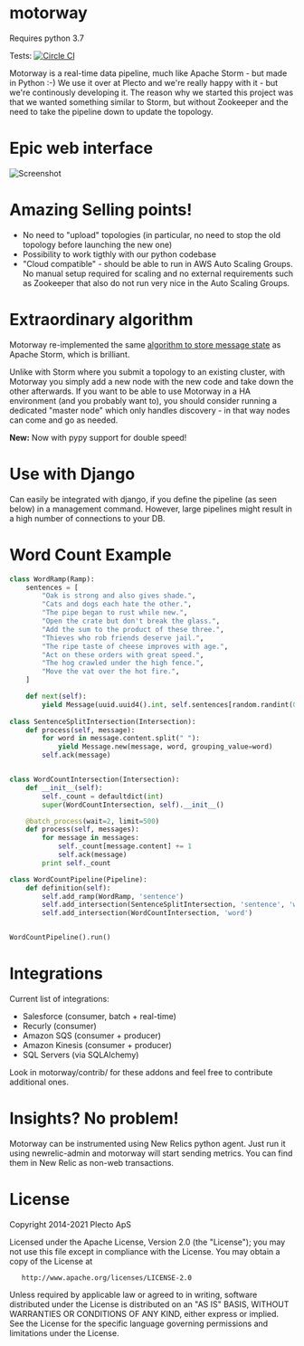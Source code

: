 motorway
========

Requires python 3.7

Tests: [![Circle CI](https://circleci.com/gh/plecto/motorway.svg?style=svg)](https://circleci.com/gh/plecto/motorway)

Motorway is a real-time data pipeline, much like Apache Storm - but made in Python :-) We use it over at Plecto and we're really happy with it - but we're continously developing it. The reason why we started this project was that we wanted something similar to Storm, but without Zookeeper and the need to take the pipeline down to update the topology.

# Epic web interface

![Screenshot](https://www.dropbox.com/s/v614jtz0u1h9hrs/Screenshot%202016-07-29%2014.28.26.png?dl=1)

# Amazing Selling points!

- No need to "upload" topologies (in particular, no need to stop the old topology before launching the new one)
- Possibility to work tigthly with our python codebase
- "Cloud compatible" - should be able to run in AWS Auto Scaling Groups. No manual setup required for scaling and no external requirements such as Zookeeper that also do not run very nice in the Auto Scaling Groups.

# Extraordinary algorithm

Motorway re-implemented the same [algorithm to store message state](https://storm.incubator.apache.org/documentation/Acking-framework-implementation.html) as Apache Storm, which is brilliant. 

Unlike with Storm where you submit a topology to an existing cluster, with Motorway you simply add a new node with the new code and take down the other afterwards. If you want to be able to use Motorway in a HA environment (and you probably want to), you should consider running a dedicated "master node" which only handles discovery - in that way nodes can come and go as needed.

**New:** Now with pypy support for double speed!

# Use with Django

Can easily be integrated with django, if you define the pipeline (as seen below) in a management command. However, large pipelines might result in a high number of connections to your DB.


Word Count Example
==================

```python
class WordRamp(Ramp):
    sentences = [
        "Oak is strong and also gives shade.",
        "Cats and dogs each hate the other.",
        "The pipe began to rust while new.",
        "Open the crate but don't break the glass.",
        "Add the sum to the product of these three.",
        "Thieves who rob friends deserve jail.",
        "The ripe taste of cheese improves with age.",
        "Act on these orders with great speed.",
        "The hog crawled under the high fence.",
        "Move the vat over the hot fire.",
    ]

    def next(self):
        yield Message(uuid.uuid4().int, self.sentences[random.randint(0, len(self.sentences) -1)])
        
class SentenceSplitIntersection(Intersection):
    def process(self, message):
        for word in message.content.split(" "):
            yield Message.new(message, word, grouping_value=word)
        self.ack(message)


class WordCountIntersection(Intersection):
    def __init__(self):
        self._count = defaultdict(int)
        super(WordCountIntersection, self).__init__()

    @batch_process(wait=2, limit=500)
    def process(self, messages):
        for message in messages:
            self._count[message.content] += 1
            self.ack(message)
        print self._count

class WordCountPipeline(Pipeline):
    def definition(self):
        self.add_ramp(WordRamp, 'sentence')
        self.add_intersection(SentenceSplitIntersection, 'sentence', 'word')
        self.add_intersection(WordCountIntersection, 'word')


WordCountPipeline().run()
```

Integrations
============

Current list of integrations:

- Salesforce (consumer, batch + real-time)
- Recurly (consumer)
- Amazon SQS (consumer + producer)
- Amazon Kinesis (consumer + producer)
- SQL Servers (via SQLAlchemy)

Look in motorway/contrib/ for these addons and feel free to contribute additional ones.

Insights? No problem!
============
Motorway can be instrumented using New Relics python agent. Just run it using newrelic-admin and motorway 
will start sending metrics. You can find them in New Relic as non-web transactions.


License
=======
   Copyright 2014-2021 Plecto ApS

   Licensed under the Apache License, Version 2.0 (the "License");
   you may not use this file except in compliance with the License.
   You may obtain a copy of the License at

       http://www.apache.org/licenses/LICENSE-2.0

   Unless required by applicable law or agreed to in writing, software
   distributed under the License is distributed on an "AS IS" BASIS,
   WITHOUT WARRANTIES OR CONDITIONS OF ANY KIND, either express or implied.
   See the License for the specific language governing permissions and
   limitations under the License.
